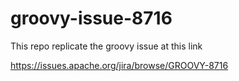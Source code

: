 # groovy-issue-8716

This repo replicate the groovy issue at this link 

https://issues.apache.org/jira/browse/GROOVY-8716



